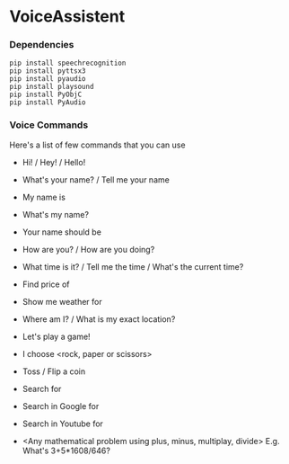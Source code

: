 # VoiceAssistent

### Dependencies

```
pip install speechrecognition
pip install pyttsx3
pip install pyaudio
pip install playsound
pip install PyObjC
pip install PyAudio
```

### Voice Commands

Here's a list of few commands that you can use

- Hi! / Hey! / Hello!
- What's your name? / Tell me your name
- My name is <your name>
- What's my name?
- Your name should be <your idea of a name>

- How are you? / How are you doing?
- What time is it? / Tell me the time / What's the current time?
- Find price of <your item>
- Show me weather for <place of your choice>
- Where am I? / What is my exact location?

- Let's play a game!
- I choose <rock, paper or scissors>

- Toss / Flip a coin
- Search for <anything>
- Search in Google for <anything>
- Search in Youtube for <anything>

- <Any mathematical problem using plus, minus, multiplay, divide> E.g. What's 3+5*1608/646?